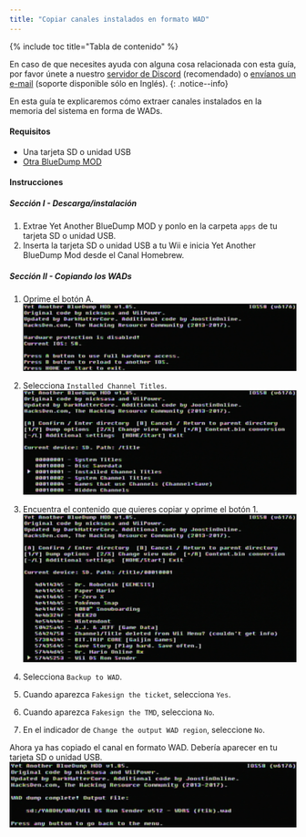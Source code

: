 ```yaml
---
title: "Copiar canales instalados en formato WAD"
---
```


{% include toc title="Tabla de contenido" %}

En caso de que necesites ayuda con alguna cosa relacionada con esta guía, por favor únete a nuestro [servidor de Discord](https://discord.gg/b4Y7jfD) (recomendado) o [envíanos un e-mail](mailto:support@riiconnect24.net) (soporte disponible sólo en Inglés).
{: .notice--info}

En esta guía te explicaremos cómo extraer canales instalados en la memoria del sistema en forma de WADs.

#### Requisitos
* Una tarjeta SD o unidad USB
* [Otra BlueDump MOD](/assets/files/YABDM.zip)

#### Instrucciones
##### Sección I - Descarga/instalación

1. Extrae Yet Another BlueDump MOD y ponlo en la carpeta `apps` de tu tarjeta SD o unidad USB.
2. Inserta la tarjeta SD o unidad USB a tu Wii e inicia Yet Another BlueDump Mod desde el Canal Homebrew.

##### Sección II - Copiando los WADs
1. Oprime el botón A. ![Oprime A](/images/DumpWADS/2.png)

2. Selecciona `Installed Channel Titles`. ![Títulos de Canales Instalados](/images/DumpWADS/3.png)

3. Encuentra el contenido que quieres copiar y oprime el botón 1. ![Encontrar canal](/images/DumpWADS/4.png)

4. Selecciona `Backup to WAD`.
5. Cuando aparezca `Fakesign the ticket`, selecciona `Yes`.
6. Cuando aparezca `Fakesign the TMD`, selecciona `No`.
7. En el indicador de `Change the output WAD region`, seleccione `No`.

Ahora ya has copiado el canal en formato WAD. Debería aparecer en tu tarjeta SD o unidad USB. ![Terminado](/images/DumpWADS/5.png)
